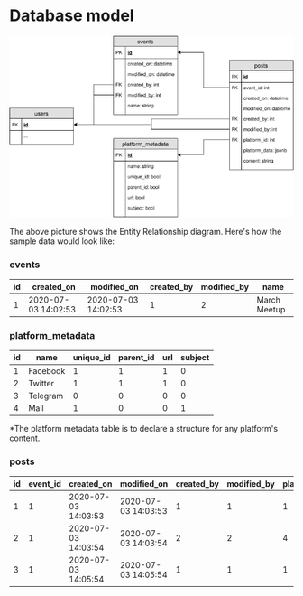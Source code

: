 # Database model

![database model](./ermodel.png)

The above picture shows the Entity Relationship diagram. Here's how the sample data would look like:

### events
|id|created_on|modified_on|created_by|modified_by|name|
|--|--|--|--|--|--|
|1|2020-07-03 14:02:53|2020-07-03 14:02:53|1|2|March Meetup|

### platform_metadata
|id|name|unique_id|parent_id|url|subject|
|--|--|--|--|--|--|
|1|Facebook|1|1|1|0|
|2|Twitter|1|1|1|0|
|3|Telegram|0|0|0|0|
|4|Mail|1|0|0|1|

\*The platform metadata table is to declare a structure for any platform's content. 

### posts
|id|event_id|created_on|modified_on|created_by|modified_by|platform_id|platform_data|content|
|--|--|--|--|--|--|--|--|--|
|1|1|2020-07-03 14:03:53|2020-07-03 14:03:53|1|1|1|{"unique_id": 1313, "url": "fb.com/posts/12312"}|this is a post|
|2|1|2020-07-03 14:03:54|2020-07-03 14:03:54|2|2|4|{"unique_id": 213213, "subject": "March Meetup Mail"}|Howdie!|
|3|1|2020-07-03 14:05:54|2020-07-03 14:05:54|1|1|1|{"unique_id": 1314, "parent_id": 1313, "url": "fb.com/comments/123121314"}|this is a comment!|
